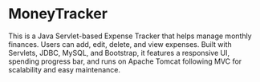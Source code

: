 # MoneyTracker
This is a Java Servlet-based Expense Tracker that helps manage monthly finances. Users can add, edit, delete, and view expenses. Built with Servlets, JDBC, MySQL, and Bootstrap, it features a responsive UI, spending progress bar, and runs on Apache Tomcat following MVC  for scalability and easy maintenance.          
